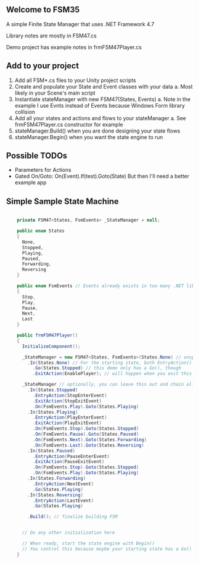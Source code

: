 ## Welcome to FSM35

A simple Finite State Manager that uses .NET Framework 4.7

Library notes are mostly in FSM47.cs

Demo project has example notes in frmFSM47Player.cs

## Add to your project

1. Add all FSM*.cs files to your Unity project scripts
2. Create and populate your State and Event classes with your data
	a. Most likely in your Scene's main script
3. Instantiate stateManager with new FSM47(States, Events)
	a. Note in the example I use Evnts instead of Events because Windows Form library collision
4. Add all your states and actions and flows to your stateManager
	a. See frmFSM47Player.cs constructor for example
5. stateManager.Build() when you are done designing your state flows
6. stateManager.Begin() when you want the state engine to run

## Possible TODOs

* Parameters for Actions
* Gated On/Goto:
	On(Event).If(test).Goto(State)
	But then I'll need a better example app

## Simple Sample State Machine

```c#

    private FSM47<States, FsmEvents> _StateManager = null;

    public enum States
	{
      None,
      Stopped,
      Playing,
      Paused,
      Forwarding,
      Reversing
	}

    public enum FsmEvents // Events already exists in too many .NET libraries, so I used this instead
    {
      Stop,
      Play,
      Pause,
      Next, 
      Last
	}

    public frmFSM47Player()
    {
      InitializeComponent();

      _StateManager = new FSM47<States, FsmEvents>(States.None) // unspecified starting state makes None the default
        .In(States.None) // For the starting state, both EntryAction() and Go() will be triggered when you call FSM.Begin()
          .Go(States.Stopped) // this demo only has a Go(), though
          .ExitAction(EnablePlayer); // will happen when you exit this state

      _StateManager // optionally, you can leave this out and chain all state construction together, including Begin()
        .In(States.Stopped)
          .EntryAction(StopEnterEvent)
          .ExitAction(StopExitEvent)
          .On(FsmEvents.Play).Goto(States.Playing)
        .In(States.Playing)
          .EntryAction(PlayEnterEvent)
          .ExitAction(PlayExitEvent)
          .On(FsmEvents.Stop).Goto(States.Stopped)
          .On(FsmEvents.Pause).Goto(States.Paused)
          .On(FsmEvents.Next).Goto(States.Forwarding)
          .On(FsmEvents.Last).Goto(States.Reversing)
        .In(States.Paused)
          .EntryAction(PauseEnterEvent)
          .ExitAction(PauseExitEvent)
          .On(FsmEvents.Stop).Goto(States.Stopped)
          .On(FsmEvents.Play).Goto(States.Playing)
        .In(States.Forwarding)
          .EntryAction(NextEvent)
          .Go(States.Playing)
        .In(States.Reversing)
          .EntryAction(LastEvent)
          .Go(States.Playing)

        .Build(); // finalize building FSM


      // Do any other initialization here

      // When ready, start the state engine with Begin()
      // You control this because maybe your starting state has a Go() on it but you may not be ready for it to be running yet
    }
```
